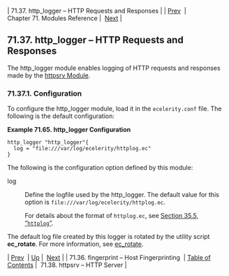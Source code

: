 | 71.37. http_logger – HTTP Requests and Responses |
| [Prev](modules.host_fingerprint)  | Chapter 71. Modules Reference |  [Next](modules.httpsrv) |

## 71.37. http_logger – HTTP Requests and Responses

The http_logger module enables logging of HTTP requests and responses made by the [httpsrv Module](https://support.messagesystems.com/docs/web-rest-injector/rest.configuring).

### 71.37.1. Configuration

To configure the http_logger module, load it in the `ecelerity.conf` file. The following is the default configuration:

<a name="modules.http_logger.configuration.example"></a>

**Example 71.65. http_logger Configuration**

```
http_logger "http_logger"{
  log = "file:///var/log/ecelerity/httplog.ec"
}
```

The following is the configuration option defined by this module:

<dl class="variablelist">

<dt>log</dt>

<dd>

Define the logfile used by the http_logger. The default value for this option is `file:///var/log/ecelerity/httplog.ec`.

For details about the format of `httplog.ec`, see [Section 35.5, “`httplog`”](log_formats.httplog "35.5. httplog").

</dd>

</dl>

The default log file created by this logger is rotated by the utility script **ec_rotate**. For more information, see [ec_rotate](executable.ec_rotate "ec_rotate").

| [Prev](modules.host_fingerprint)  | [Up](modules) |  [Next](modules.httpsrv) |
| 71.36. fingerprint – Host Fingerprinting  | [Table of Contents](index) |  71.38. httpsrv – HTTP Server |

